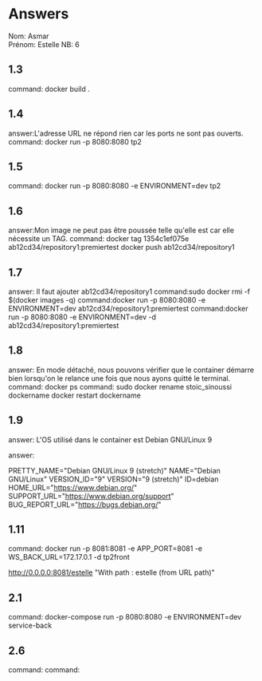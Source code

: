 # Answers

Nom: Asmar	
Prénom: Estelle
NB: 6

## 1.3
command: docker build .

## 1.4
answer:L'adresse URL ne répond rien car les ports ne sont pas ouverts.
command: docker run -p 8080:8080 tp2

## 1.5
command: docker run -p 8080:8080 -e ENVIRONMENT=dev tp2

## 1.6
answer:Mon image ne peut pas être poussée telle qu'elle est car elle nécessite un TAG.
command:
docker tag 1354c1ef075e ab12cd34/repository1:premiertest
docker push ab12cd34/repository1

## 1.7
answer: Il faut ajouter ab12cd34/repository1
command:sudo docker rmi -f $(docker images -q) 
command:docker run -p 8080:8080 -e ENVIRONMENT=dev ab12cd34/repository1:premiertest
command:docker run -p 8080:8080 -e ENVIRONMENT=dev -d ab12cd34/repository1:premiertest

## 1.8
answer: En mode détaché, nous pouvons vérifier que le container démarre bien lorsqu'on le relance une fois que nous ayons quitté le terminal.
command: docker ps
command: sudo docker rename stoic_sinoussi dockername
	 docker restart dockername

## 1.9
answer: L'OS utilisé dans le container est Debian GNU/Linux 9

answer:

PRETTY_NAME="Debian GNU/Linux 9 (stretch)"
NAME="Debian GNU/Linux"
VERSION_ID="9"
VERSION="9 (stretch)"
ID=debian
HOME_URL="https://www.debian.org/"
SUPPORT_URL="https://www.debian.org/support"
BUG_REPORT_URL="https://bugs.debian.org/"

## 1.11
command: docker run -p 8081:8081 -e APP_PORT=8081 -e WS_BACK_URL=172.17.0.1 -d tp2front

http://0.0.0.0:8081/estelle
"With path : estelle   (from URL path)"

## 2.1
command: docker-compose run -p 8080:8080 -e ENVIRONMENT=dev service-back

## 2.6
command: 
command: 



